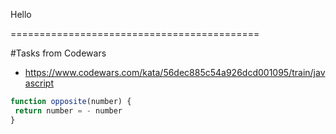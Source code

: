 Hello

===========================================

#Tasks from Codewars
* https://www.codewars.com/kata/56dec885c54a926dcd001095/train/javascript
```javascript
function opposite(number) {
 return number = - number
}
```